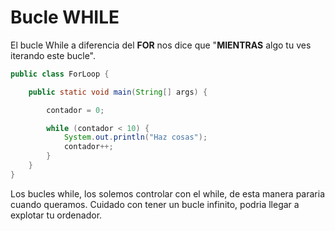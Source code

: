 # Bucle WHILE

El bucle While a diferencia del **FOR** nos dice que "**MIENTRAS** algo tu ves iterando este bucle".

```java
public class ForLoop {

    public static void main(String[] args) {

        contador = 0;

        while (contador < 10) {
            System.out.println("Haz cosas");
            contador++;
        }
    }
}
```

Los bucles while, los solemos controlar con el while, de esta manera pararia cuando queramos. Cuidado con tener un bucle infinito, podria llegar a explotar tu ordenador.